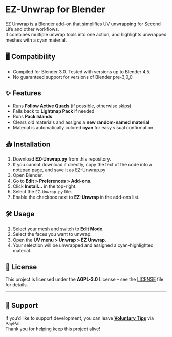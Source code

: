 # EZ-Unwrap for Blender

EZ Unwrap is a Blender add-on that simplifies UV unwrapping for Second Life and other workflows.  
It combines multiple unwrap tools into one action, and highlights unwrapped meshes with a cyan material.

## 🖥️ Compatibility
- Compiled for Blender 3.0. Tested with versions up to Blender 4.5.
- No guaranteed support for versions of Blender pre-3,0,0

## ✨ Features
- Runs **Follow Active Quads** (if possible, otherwise skips)
- Falls back to **Lightmap Pack** if needed
- Runs **Pack Islands**
- Clears old materials and assigns a **new random-named material**
- Material is automatically colored **cyan** for easy visual confirmation

## 📥 Installation
1. Download **EZ-Unwrap.py** from this repository.
2. If you cannot download it directly, copy the text of the code into a notepad page, and save it as EZ-Unwrap.py 
3. Open Blender.  
4. Go to **Edit > Preferences > Add-ons**.  
5. Click **Install...** in the top-right.  
6. Select the `EZ-Unwrap.py` file.  
7. Enable the checkbox next to **EZ-Unwrap** in the add-ons list.

## 🛠 Usage
1. Select your mesh and switch to **Edit Mode**.  
2. Select the faces you want to unwrap.  
3. Open the **UV menu > Unwrap > EZ Unwrap**.  
4. Your selection will be unwrapped and assigned a cyan-highlighted material.

## 📜 License
This project is licensed under the **AGPL-3.0** License – see the [LICENSE](LICENSE) file for details.

---

## 💖 Support

If you’d like to support development, you can leave **[Voluntary Tips](https://www.paypal.me/JoeLucasWearsPants)** via PayPal.  
Thank you for helping keep this project alive!

